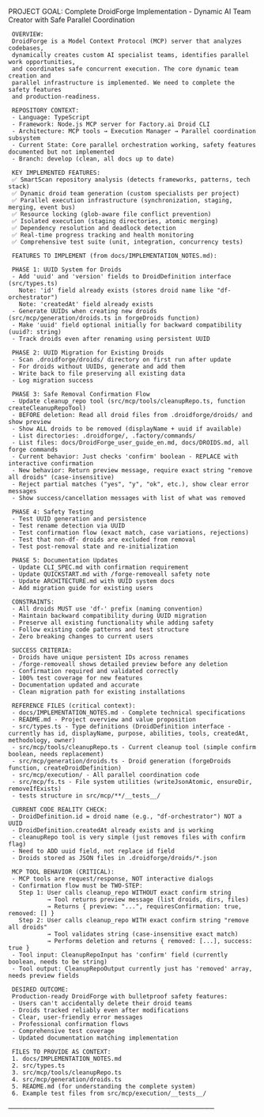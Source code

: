 PROJECT GOAL: Complete DroidForge Implementation - Dynamic AI Team Creator with Safe Parallel Coordination

     OVERVIEW:
     DroidForge is a Model Context Protocol (MCP) server that analyzes codebases,
     dynamically creates custom AI specialist teams, identifies parallel work opportunities,
     and coordinates safe concurrent execution. The core dynamic team creation and
     parallel infrastructure is implemented. We need to complete the safety features
     and production-readiness.

     REPOSITORY CONTEXT:
     - Language: TypeScript
     - Framework: Node.js MCP server for Factory.ai Droid CLI
     - Architecture: MCP tools → Execution Manager → Parallel coordination subsystem
     - Current State: Core parallel orchestration working, safety features documented but not implemented
     - Branch: develop (clean, all docs up to date)

     KEY IMPLEMENTED FEATURES:
     ✅ SmartScan repository analysis (detects frameworks, patterns, tech stack)
     ✅ Dynamic droid team generation (custom specialists per project)
     ✅ Parallel execution infrastructure (synchronization, staging, merging, event bus)
     ✅ Resource locking (glob-aware file conflict prevention)
     ✅ Isolated execution (staging directories, atomic merging)
     ✅ Dependency resolution and deadlock detection
     ✅ Real-time progress tracking and health monitoring
     ✅ Comprehensive test suite (unit, integration, concurrency tests)

     FEATURES TO IMPLEMENT (from docs/IMPLEMENTATION_NOTES.md):

     PHASE 1: UUID System for Droids
     - Add 'uuid' and 'version' fields to DroidDefinition interface (src/types.ts)
       Note: 'id' field already exists (stores droid name like "df-orchestrator")
       Note: 'createdAt' field already exists
     - Generate UUIDs when creating new droids (src/mcp/generation/droids.ts in forgeDroids function)
     - Make 'uuid' field optional initially for backward compatibility (uuid?: string)
     - Track droids even after renaming using persistent UUID

     PHASE 2: UUID Migration for Existing Droids
     - Scan .droidforge/droids/ directory on first run after update
     - For droids without UUIDs, generate and add them
     - Write back to file preserving all existing data
     - Log migration success

     PHASE 3: Safe Removal Confirmation Flow
     - Update cleanup_repo tool (src/mcp/tools/cleanupRepo.ts, function createCleanupRepoTool)
     - BEFORE deletion: Read all droid files from .droidforge/droids/ and show preview
     - Show ALL droids to be removed (displayName + uuid if available)
     - List directories: .droidforge/, .factory/commands/
     - List files: docs/DroidForge_user_guide_en.md, docs/DROIDS.md, all forge commands
     - Current behavior: Just checks 'confirm' boolean - REPLACE with interactive confirmation
     - New behavior: Return preview message, require exact string "remove all droids" (case-insensitive)
     - Reject partial matches ("yes", "y", "ok", etc.), show clear error messages
     - Show success/cancellation messages with list of what was removed

     PHASE 4: Safety Testing
     - Test UUID generation and persistence
     - Test rename detection via UUID
     - Test confirmation flow (exact match, case variations, rejections)
     - Test that non-df- droids are excluded from removal
     - Test post-removal state and re-initialization

     PHASE 5: Documentation Updates
     - Update CLI_SPEC.md with confirmation requirement
     - Update QUICKSTART.md with /forge-removeall safety note
     - Update ARCHITECTURE.md with UUID system docs
     - Add migration guide for existing users

     CONSTRAINTS:
     - All droids MUST use 'df-' prefix (naming convention)
     - Maintain backward compatibility during UUID migration
     - Preserve all existing functionality while adding safety
     - Follow existing code patterns and test structure
     - Zero breaking changes to current users

     SUCCESS CRITERIA:
     - Droids have unique persistent IDs across renames
     - /forge-removeall shows detailed preview before any deletion
     - Confirmation required and validated correctly
     - 100% test coverage for new features
     - Documentation updated and accurate
     - Clean migration path for existing installations

     REFERENCE FILES (critical context):
     - docs/IMPLEMENTATION_NOTES.md - Complete technical specifications
     - README.md - Project overview and value proposition
     - src/types.ts - Type definitions (DroidDefinition interface - currently has id, displayName, purpose, abilities, tools, createdAt, methodology, owner)
     - src/mcp/tools/cleanupRepo.ts - Current cleanup tool (simple confirm boolean, needs replacement)
     - src/mcp/generation/droids.ts - Droid generation (forgeDroids function, createDroidDefinition)
     - src/mcp/execution/ - All parallel coordination code
     - src/mcp/fs.ts - File system utilities (writeJsonAtomic, ensureDir, removeIfExists)
     - tests structure in src/mcp/**/__tests__/

     CURRENT CODE REALITY CHECK:
     - DroidDefinition.id = droid name (e.g., "df-orchestrator") NOT a UUID
     - DroidDefinition.createdAt already exists and is working
     - cleanupRepo tool is very simple (just removes files with confirm flag)
     - Need to ADD uuid field, not replace id field
     - Droids stored as JSON files in .droidforge/droids/*.json
     
     MCP TOOL BEHAVIOR (CRITICAL):
     - MCP tools are request/response, NOT interactive dialogs
     - Confirmation flow must be TWO-STEP:
       Step 1: User calls cleanup_repo WITHOUT exact confirm string
               → Tool returns preview message (list droids, dirs, files)
               → Returns { preview: "...", requiresConfirmation: true, removed: [] }
       Step 2: User calls cleanup_repo WITH exact confirm string "remove all droids"
               → Tool validates string (case-insensitive exact match)
               → Performs deletion and returns { removed: [...], success: true }
     - Tool input: CleanupRepoInput has 'confirm' field (currently boolean, needs to be string)
     - Tool output: CleanupRepoOutput currently just has 'removed' array, needs preview fields

     DESIRED OUTCOME:
     Production-ready DroidForge with bulletproof safety features:
     - Users can't accidentally delete their droid teams
     - Droids tracked reliably even after modifications
     - Clear, user-friendly error messages
     - Professional confirmation flows
     - Comprehensive test coverage
     - Updated documentation matching implementation

     FILES TO PROVIDE AS CONTEXT:
     1. docs/IMPLEMENTATION_NOTES.md
     2. src/types.ts
     3. src/mcp/tools/cleanupRepo.ts
     4. src/mcp/generation/droids.ts
     5. README.md (for understanding the complete system)
     6. Example test files from src/mcp/execution/__tests__/

   ──────────────────────────────────────────